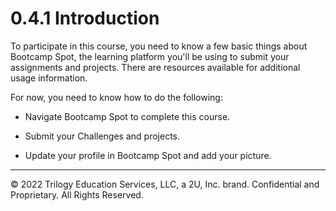 # 0.4.1 Introduction
To participate in this course, you need to know a few basic things about Bootcamp Spot, the learning platform you'll be using to submit your assignments and projects. There are resources available for additional usage information.

For now, you need to know how to do the following:

* Navigate Bootcamp Spot to complete this course.

* Submit your Challenges and projects.

* Update your profile in Bootcamp Spot and add your picture.

---
© 2022 Trilogy Education Services, LLC, a 2U, Inc. brand. Confidential and Proprietary. All Rights Reserved.
